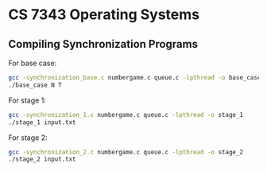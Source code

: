 # CS 7343 Operating Systems

## Compiling Synchronization Programs

For base case:

```bash
gcc -synchronization_base.c numbergame.c queue.c -lpthread -o base_case
./base_case N T
```

For stage 1:

```bash
gcc -synchronization_1.c numbergame.c queue.c -lpthread -o stage_1
./stage_1 input.txt
```

For stage 2:

```bash
gcc -synchronization_2.c numbergame.c queue.c -lpthread -o stage_2
./stage_2 input.txt
```